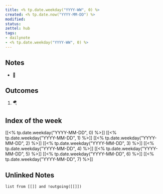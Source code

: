 ```yaml
---
title: <% tp.date.weekday("YYYY-WW", 0) %>
created: <% tp.date.now("YYYY-MM-DD") %>
modified: 
status:
zettel: hub
tags: 
- dailynote 
- <% tp.date.weekday("YYYY-WW", 0) %>
---
```


## Notes
- 🚂
## Outcomes
1. 🪂
## Index of the week
[[<% tp.date.weekday("YYYY-MM-DD", 0) %>]]
[[<% tp.date.weekday("YYYY-MM-DD", 1) %>]]
[[<% tp.date.weekday("YYYY-MM-DD", 2) %>]]
[[<% tp.date.weekday("YYYY-MM-DD", 3) %>]]
[[<% tp.date.weekday("YYYY-MM-DD", 4) %>]]
[[<% tp.date.weekday("YYYY-MM-DD", 5) %>]]
[[<% tp.date.weekday("YYYY-MM-DD", 6) %>]]
[[<% tp.date.weekday("YYYY-MM-DD", 7) %>]]

## Unlinked Notes
```dataview
list from [[]] and !outgoing([[]])
```
